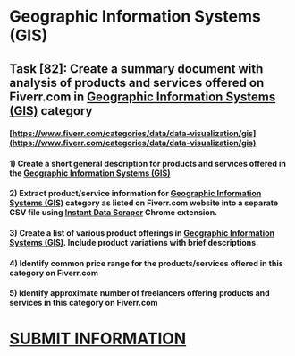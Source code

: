 # Geographic Information Systems (GIS)
## Task [82]: Create a summary document with analysis of products and services offered on Fiverr.com in [Geographic Information Systems (GIS)](https://www.fiverr.com/categories/data/data-visualization/gis) category
#### [https://www.fiverr.com/categories/data/data-visualization/gis](https://www.fiverr.com/categories/data/data-visualization/gis)
#### 1) Create a short general description for products and services offered in the [Geographic Information Systems (GIS)](https://www.fiverr.com/categories/data/data-visualization/gis)
#### 2) Extract product/service information for [Geographic Information Systems (GIS)](https://www.fiverr.com/categories/data/data-visualization/gis) category as listed on Fiverr.com website into a separate CSV file using [Instant Data Scraper](https://chrome.google.com/webstore/detail/instant-data-scraper/ofaokhiedipichpaobibbnahnkdoiiah) Chrome extension.
#### 3) Create a list of various product offerings in [Geographic Information Systems (GIS)](https://www.fiverr.com/categories/data/data-visualization/gis). Include product variations with brief descriptions.
#### 4) Identify common price range for the products/services offered in this category on Fiverr.com
#### 5) Identify approximate number of freelancers offering products and services in this category on Fiverr.com

# [SUBMIT INFORMATION](https://forms.office.com/r/8AEKjkLxKG)
